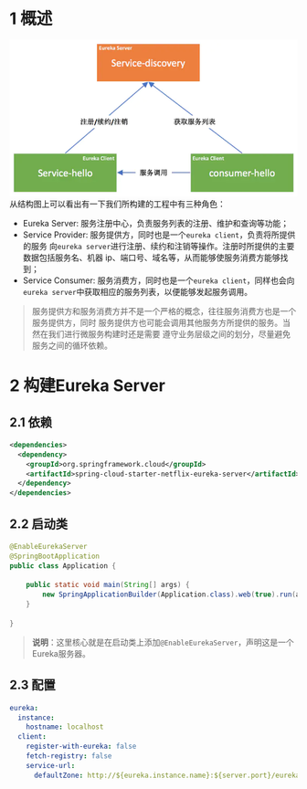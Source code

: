 # 1 概述
![img.png](README/img.png)
从结构图上可以看出有一下我们所构建的工程中有三种角色：
* Eureka Server: 服务注册中心，负责服务列表的注册、维护和查询等功能；
* Service Provider: 服务提供方，同时也是一个`eureka client`，负责将所提供的服务
向`eureka server`进行注册、续约和注销等操作。注册时所提供的主要数据包括服务名、机器
ip、端口号、域名等，从而能够使服务消费方能够找到；
* Service Consumer: 服务消费方，同时也是一个`eureka client`，同样也会向`eureka
server`中获取相应的服务列表，以便能够发起服务调用。

> 服务提供方和服务消费方并不是一个严格的概念，往往服务消费方也是一个服务提供方，同时
> 服务提供方也可能会调用其他服务方所提供的服务。当然在我们进行微服务构建时还是需要
> 遵守业务层级之间的划分，尽量避免服务之间的循环依赖。

# 2 构建Eureka Server
## 2.1 依赖
```xml
<dependencies>
  <dependency>
    <groupId>org.springframework.cloud</groupId>
    <artifactId>spring-cloud-starter-netflix-eureka-server</artifactId>
  </dependency>
</dependencies>
```

## 2.2 启动类
```java
@EnableEurekaServer
@SpringBootApplication
public class Application {

    public static void main(String[] args) {
        new SpringApplicationBuilder(Application.class).web(true).run(args);
    }

}
```
> **说明**：这里核心就是在启动类上添加`@EnableEurekaServer`，声明这是一个Eureka服务器。

## 2.3 配置
```yaml
eureka:
  instance:
    hostname: localhost
  client:
    register-with-eureka: false
    fetch-registry: false
    service-url:
      defaultZone: http://${eureka.instance.name}:${server.port}/eureka
```


